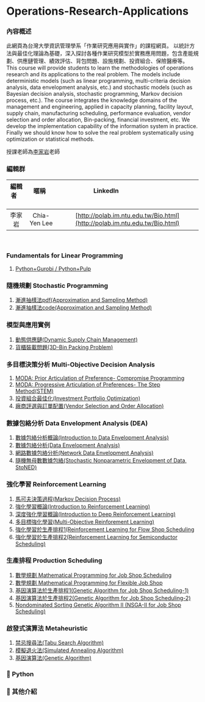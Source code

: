 # Operations-Research-Applications

### **內容概述**

此網頁為台灣大學資訊管理學系「作業研究應用與實作」的課程網頁。
以統計方法與最佳化理論為基礎，深入探討各種作業研究模型於實務應用問題，包含產能規劃、供應鏈管理、績效評估、背包問題、設施規劃、投資組合、保險醫療等。
This course will provide students to learn the methodologies of operations research and its applications to the real problem. The models include deterministic models (such as linear programming, multi-criteria decision analysis, data envelopment analysis, etc.) and stochastic models (such as Bayesian decision analysis, stochastic programming, Markov decision process, etc.). The course integrates the knowledge domains of the management and engineering, applied in capacity planning, facility layout, supply chain, manufacturing scheduling, performance evaluation, vendor selection and order allocation, Bin-packing, financial investment, etc. We develop the implementation capability of the information system in practice. Finally we should know how to solve the real problem systematically using optimization or statistical methods.

授課老師為[李家岩](http://polab.im.ntu.edu.tw/Bio.html)老師  

### **編輯群**    

| 編輯者       |    暱稱         |                      LinkedIn                                                            |
| :-----------:|:-----------:    |:---------------------------------------------------------------------------------------: |
| 李家岩       | Chia-Yen Lee    | [http://polab.im.ntu.edu.tw/Bio.html](http://polab.im.ntu.edu.tw/Bio.html)     
   

### **Fundamentals for Linear Programming** 
1. [Python+Gurobi / Python+Pulp](https://github.com/PO-LAB/Python-Gurobi-Pulp)

### **隨機規劃 Stochastic Programming** 
1. [漸進抽樣法pdf(Approximation and Sampling Method)](https://github.com/bmw2142/Stochastic-Programming/blob/master/Approximation%20and%20Sampling%20Method.pdf)
2. [漸進抽樣法code(Approximation and Sampling Method)](https://github.com/bmw2142/Stochastic-Programming/blob/master/Approximation%20and%20Sampling.ipynb)

### **模型與應用實例**   
1. [動態供應鏈(Dynamic Supply Chain Management)](https://github.com/peng1055/Dynamic-Supply-Chain)
2. [貨櫃裝載問題(3D-Bin Packing Problem)](https://github.com/dasvision0212/3D-Bin-Packing-Problem-with-BRKGA)

### **多目標決策分析 Multi-Objective Decision Analysis** 
1. [MODA: Prior Articulation of Preference- Compromise Programming](https://github.com/Hoshey/Multi-Objective_Decision_Analysis_MODA_Prior_Articulation_of_Preferences_simple_tutorial)
2. [MODA: Progressive Articulation of Preferences- The Step Method(STEM)](https://github.com/rgib37190/Operating-System)
3. [投資組合最佳化(Investment Portfolio Optimization)](https://github.com/Ming-Xuan/GalaxyMing)
4. [廠商評選與訂單配置(Vendor Selection and Order Allocation)](https://github.com/maharanirizki/VSOA)

### **數據包絡分析 Data Envelopment Analysis (DEA)**
1. [數據包絡分析概論(Introduction to Data Envelopment Analysis)](https://github.com/gary60405/Data-Envelopment-Analysis-Tutorial)
2. [數據包絡分析(Data Envelopment Analysis)](https://github.com/PO-LAB/Data-Envelopment-Analysis)
3. [網路數據包絡分析(Network Data Envelopment Analysis)](https://github.com/wurmen/DEA/blob/master/Network_DEA/network_dea.md)
4. [隨機無母數數據包絡(Stochastic Nonparametric Envelopment of Data, StoNED)](https://pystoned.readthedocs.io/en/latest/#)

### **強化學習 Reinforcement Learning** 
1. [馬可夫決策過程(Markov Decision Process)](https://github.com/tyler8812/Markovian-Decision-Process)
2. [強化學習概論(Introduction to Reinforcement Learning)](https://github.com/TzuYuOu/Reinforcement-Learning-Introduction)
3. [深度強化學習概論(Introduction to Deep Reinforcement Learning)](https://github.com/ITingHung/Introduction-to-Deep-Reinforcement-Learning)
4. [多目標強化學習(Multi-Objective Reinforement Learning)](https://github.com/kevin880987/Multi-Objective-Reinforement-Learning)
5. [強化學習於生產排程1(Reinforcement Learning for Flow Shop Scheduling](https://github.com/wurmen/Flow-Shop-Scheduling-Based-On-Reinforcement-Learning-Algorithm)
6. [強化學習於生產排程2(Reinforcement Learning for Semiconductor Scheduling)](https://github.com/yuwen-teng/ORA/tree/master)

### **生產排程 Production Scheduling**
1. [數學規劃 Mathematical Programming for Job Shop Scheduling](https://github.com/KevinLu43/JSP-by-using-Mathematical-Programming-in-Python/blob/master/Job%20shop%20scheduling%20problem.md)
2. [數學規劃 Mathematical Programming for Flexible Job Shop](https://github.com/KevinLu43/JSP-by-using-Mathematical-Programming-in-Python/blob/master/Flexible%20Job%20Shop%20Problem.md)
3. [基因演算法於生產排程1(Genetic Algorithm for Job Shop Scheduling-1)](https://github.com/wurmen/Genetic-Algorithm-for-Job-Shop-Scheduling-and-NSGA-II/blob/master/introduction/GA/GA.md)
4. [基因演算法於生產排程2(Genetic Algorithm for Job Shop Scheduling-2)](https://github.com/PO-LAB/Intelligent-Manufacturing-Systems/blob/master/GA_Application_Job_Shop_Problem/JSP.md)
5. [Nondominated Sorting Genetic Algorithm II (NSGA-II for Job Shop Scheduling)](https://github.com/wurmen/Genetic-Algorithm-for-Job-Shop-Scheduling-and-NSGA-II/blob/master/introduction/NSGA-II/NSGA-II.md)

### **啟發式演算法 Metaheuristic** 
1. [禁忌搜尋法(Tabu Search Algorithm)](https://github.com/PO-LAB/Intelligent-Manufacturing-Systems/blob/master/Tabu_Algorithm/Tabu_Algorithm.md)
2. [模擬退火法(Simulated Annealing Algorithm)](https://github.com/PO-LAB/Intelligent-Manufacturing-Systems/blob/master/Simulated_Annealing_Algorithm/Simulated_Annealing_Algorithm.md)
3. [基因演算法(Genetic Algorithm)](https://github.com/PO-LAB/Intelligent-Manufacturing-Systems/blob/master/Genetic_Algorithm/Genetic_Algorithm.md)

### **:pushpin: Python**
### **:triangular_flag_on_post: 其他介紹**

